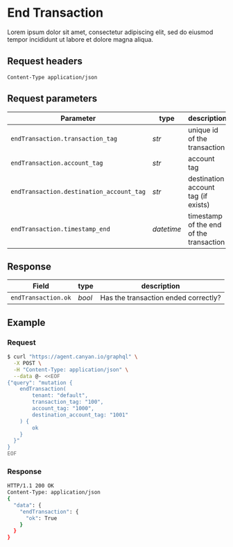 # End Transaction
Lorem ipsum dolor sit amet, consectetur adipiscing elit, sed do eiusmod tempor incididunt ut labore et dolore magna aliqua. 

## Request headers
```Content-Type	application/json```

## Request parameters
| Parameter | type | description |
|-|-|-|
|`endTransaction.transaction_tag`| *str* | unique id of the transaction |
|`endTransaction.account_tag` |	*str*	| account tag |
|`endTransaction.destination_account_tag`	| *str*	| destination account tag (if exists) |
|`endTransaction.timestamp_end`	| *datetime*	| timestamp of the end of the transaction |

## Response
| Field | type | description |
|-|-|-|
|`endTransaction.ok` | *bool* | Has the transaction ended correctly? |

## Example
### Request
```bash
$ curl "https://agent.canyan.io/graphql" \
  -X POST \
  -H "Content-Type: application/json" \
  --data @- <<EOF
{"query": "mutation {
    endTransaction(
        tenant: "default",
        transaction_tag: "100",
        account_tag: "1000",
        destination_account_tag: "1001"
    ) {
        ok
    }
  }"
}
EOF
```

### Response
```bash
HTTP/1.1 200 OK
Content-Type: application/json
{
  "data": {
    "endTransaction": { 
      "ok": True 
    }
  }
}
```
